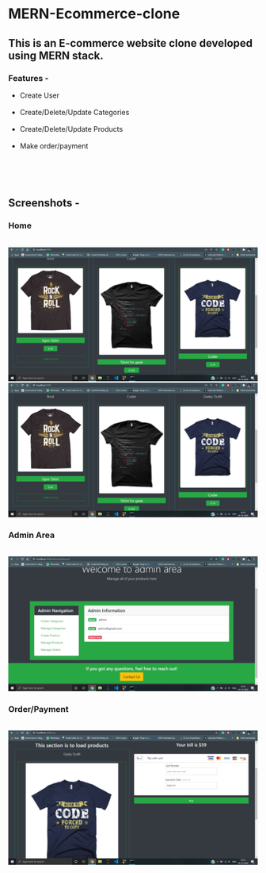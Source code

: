 # MERN-Ecommerce-clone

<h2>This is an E-commerce website clone developed using MERN stack.</h2>
<h3>Features - </h3>
<ul>
<li>Create User</li><br/>
<li>Create/Delete/Update Categories</li><br/>
<li>Create/Delete/Update Products</li><br/>
<li>Make order/payment</li><br/>
</ul>
<br/><br/>
<h2>Screenshots - </h2>
<h3>Home</h3><br/>
<img src='home.png'><br/>
<img src='shirts.png'><br/>
<h3>Admin Area</h3><br/>
<img src='admin-area.png'><br/>
<h3>Order/Payment</h3><br/>
<img src='cart.png'><br/>